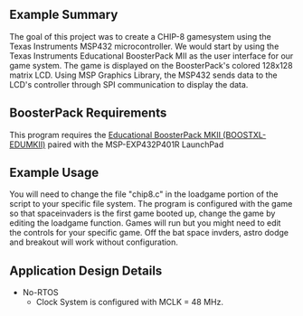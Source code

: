 ## Example Summary
The goal of this project was to create a CHIP-8 gamesystem using the Texas Instruments MSP432 microcontroller.
We would start by using the Texas Instruments Educational BoosterPack MII as the user interface for our game system.
The game is displayed on the BoosterPack's colored 128x128 matrix LCD. Using MSP Graphics Library, 
the MSP432 sends data to the LCD's controller through SPI communication to display the data.
## BoosterPack Requirements

This program requires the [Educational BoosterPack MKII (BOOSTXL-EDUMKII)](http://www.ti.com/tool/BOOSTXL-EDUMKII) paired with the MSP-EXP432P401R LaunchPad

## Example Usage

You will need to change the file "chip8.c" in the loadgame portion of the script to your specific file system. The program is configured with the game so that spaceinvaders is the first game booted up, change the game by editing the loadgame function. Games will run but you might need to edit the controls for your specific game. Off the bat space invders, astro dodge and breakout will work without configuration. 

## Application Design Details

* No-RTOS
  * Clock System is configured with MCLK = 48 MHz.
  
